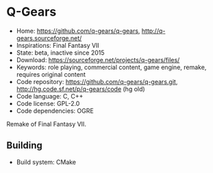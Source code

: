 # Q-Gears

- Home: https://github.com/q-gears/q-gears, http://q-gears.sourceforge.net/
- Inspirations: Final Fantasy VII
- State: beta, inactive since 2015
- Download: https://sourceforge.net/projects/q-gears/files/
- Keywords: role playing, commercial content, game engine, remake, requires original content
- Code repository: https://github.com/q-gears/q-gears.git, http://hg.code.sf.net/p/q-gears/code (hg old)
- Code language: C, C++
- Code license: GPL-2.0
- Code dependencies: OGRE

Remake of Final Fantasy VII.

## Building

- Build system: CMake
